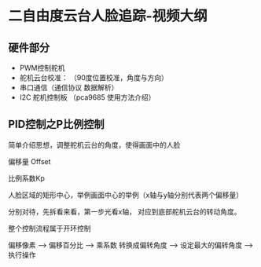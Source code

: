 # 二自由度云台人脸追踪-视频大纲

  

## 硬件部分



- PWM控制舵机
- 舵机云台校准： （90度位置校准，角度与方向）
- 串口通信（通信协议  数据解析）
- I2C 舵机控制板 （pca9685 使用方法介绍）





## PID控制之P比例控制

简单介绍思想，调整舵机云台的角度，使得画面中的人脸

偏移量 Offset

比例系数Kp



人脸区域的矩形中心，举例画面中心的举例（x轴与y轴分别代表两个偏移量）

分别对待，先拆看来看，第一步光看x轴， 对应到底部舵机云台的转动角度。



整个控制流程属于开环控制

偏移像素 --> 偏移百分比 --> 乘系数  转换成偏转角度 --> 设定最大的偏转角度 --> 执行操作







